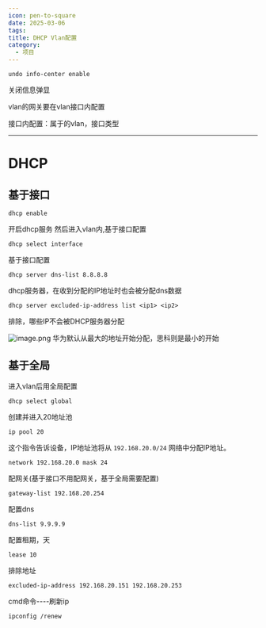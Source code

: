 ```yaml
---
icon: pen-to-square
date: 2025-03-06
tags: 
title: DHCP Vlan配置
category:
  - 项目
---
```

```shell
undo info-center enable
```
关闭信息弹显

vlan的网关要在vlan接口内配置

接口内配置：属于的vlan，接口类型



---

# DHCP
## 基于接口
```
dhcp enable
```
开启dhcp服务
然后进入vlan内,基于接口配置
```
dhcp select interface
```
基于接口配置
```
dhcp server dns-list 8.8.8.8
```
dhcp服务器，在收到分配的IP地址时也会被分配dns数据
```
dhcp server excluded-ip-address list <ip1> <ip2>
```
排除，哪些IP不会被DHCP服务器分配

![image.png](https://cdn.jsdelivr.net/gh/fakeppa/blog-img/20250306172100.png)
 华为默认从最大的地址开始分配，思科则是最小的开始
 

##  基于全局
进入vlan后用全局配置
```
dhcp select global
```
创建并进入20地址池
```
ip pool 20
```
这个指令告诉设备，IP地址池将从 `192.168.20.0/24` 网络中分配IP地址。
```
network 192.168.20.0 mask 24
```

配网关(基于接口不用配网关，基于全局需要配置)
```
gateway-list 192.168.20.254
```
配置dns
```
dns-list 9.9.9.9
```
 
配置租期，天
```
lease 10
```
排除地址
```
excluded-ip-address 192.168.20.151 192.168.20.253
```
cmd命令----刷新ip
```
ipconfig /renew
```